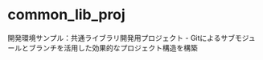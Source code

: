 common_lib_proj
===============

開発環境サンプル：共通ライブラリ開発用プロジェクト - Gitによるサブモジュールとブランチを活用した効果的なプロジェクト構造を構築 
